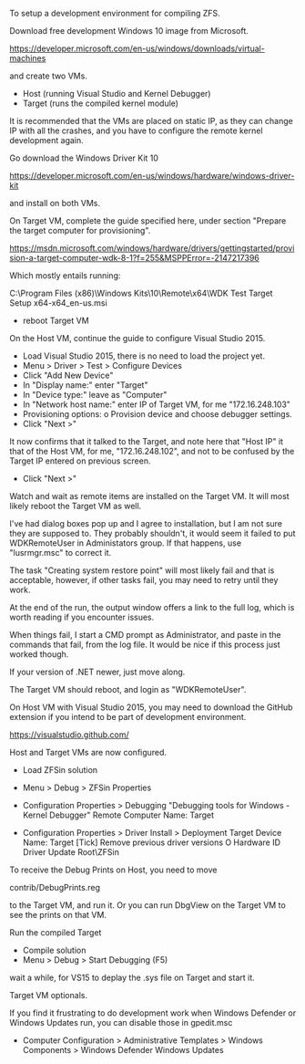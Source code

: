 
To setup a development environment for compiling ZFS.


Download free development Windows 10 image from Microsoft.

https://developer.microsoft.com/en-us/windows/downloads/virtual-machines

and create two VMs.

* Host (running Visual Studio and Kernel Debugger)
* Target (runs the compiled kernel module)

It is recommended that the VMs are placed on static IP, as they
can change IP with all the crashes, and you have to configure the remote kernel development again.

Go download the Windows Driver Kit 10

https://developer.microsoft.com/en-us/windows/hardware/windows-driver-kit

and install on both VMs.


On Target VM, complete the guide specified here, under
section "Prepare the target computer for provisioning".

https://msdn.microsoft.com/windows/hardware/drivers/gettingstarted/provision-a-target-computer-wdk-8-1?f=255&MSPPError=-2147217396

Which mostly entails running:

C:\Program Files (x86)\Windows Kits\10\Remote\x64\WDK Test Target Setup x64-x64_en-us.msi

* reboot Target VM


On the Host VM, continue the guide to configure Visual Studio 2015.

* Load Visual Studio 2015, there is no need to load the project yet.
* Menu > Driver > Test > Configure Devices
* Click "Add New Device"
* In "Display name:" enter "Target"
* In "Device type:" leave as "Computer"
* In "Network host name:" enter IP of Target VM, for me "172.16.248.103"
* Provisioning options: o Provision device and choose debugger settings.
* Click "Next >"

It now confirms that it talked to the Target, and note here that
"Host IP" it that of the Host VM, for me, "172.16.248.102", and not to be confused by the Target IP entered on previous screen.

* Click "Next >"

Watch and wait as remote items are installed on the Target VM. It
will most likely reboot the Target VM as well.

I've had dialog boxes pop up and I agree to installation, but I am not sure they are supposed to. They probably shouldn't, it would seem it failed
to put WDKRemoteUser in Administators group. If that happens, use "lusrmgr.msc" to correct it.

The task "Creating system restore point" will most likely fail and that is acceptable, however, if other tasks fail, you may need to retry until they work.

At the end of the run, the output window offers a link to the full log, which is worth reading if you encounter issues.

When things fail, I start a CMD prompt as Administrator, and paste in the commands that fail, from the log file. It would be nice if this process just worked though.

If your version of .NET newer, just move along.

The Target VM should reboot, and login as "WDKRemoteUser".



On Host VM with Visual Studio 2015, you may need to download the
GitHub extension if you intend to be part of development environment.

https://visualstudio.github.com/




Host and Target VMs are now configured.

* Load ZFSin solution
* Menu > Debug > ZFSin Properties
* Configuration Properties > Debugging
"Debugging tools for Windows - Kernel Debugger"
Remote Computer Name: Target

* Configuration Properties > Driver Install > Deployment
Target Device Name: Target
[Tick] Remove previous driver versions
O Hardware ID Driver Update
Root\ZFSin


To receive the Debug Prints on Host, you need to move

contrib/DebugPrints.reg

to the Target VM, and run it. Or you can run DbgView on the
Target VM to see the prints on that VM.



Run the compiled Target

* Compile solution
* Menu > Debug > Start Debugging (F5)

wait a while, for VS15 to deplay the .sys file on Target and start it.





Target VM optionals.

If you find it frustrating to do development work when Windows Defender or
Windows Updates run, you can disable those in gpedit.msc

* Computer Configuration > Administrative Templates >
     Windows Components >
	 Windows Defender
	 Windows Updates
